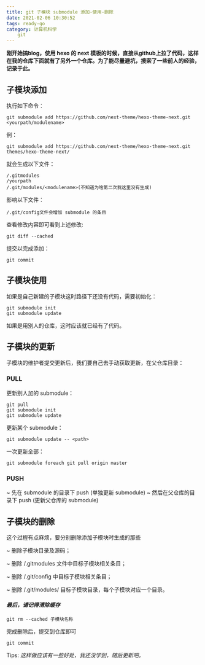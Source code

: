 ```yaml
---
title: git 子模块 submodule 添加-使用-删除
date: 2021-02-06 10:30:52
tags: ready-go
category: 计算机科学
    git
---
```


**刚开始搞blog，使用 hexo 的 next 模板的时候，直接从github上拉了代码，这样在我的仓库下面就有了另外一个仓库。为了能尽量避坑，搜索了一些前人的经验，记录于此。**
<!-- more -->
## 子模块添加
执行如下命令：

    git submodule add https://github.com/next-theme/hexo-theme-next.git <yourpath/modulename>

例：

    git submodule add https://github.com/next-theme/hexo-theme-next.git themes/hexo-theme-next/

就会生成以下文件：

    /.gitmodules
    /yourpath
    /.git/modules/<modulename>(不知道为啥第二次我这里没有生成)

影响以下文件：

    /.git/config文件会增加 submodule 的条目

查看修改内容即可看到上述修改:
    
    git diff --cached

提交以完成添加：

    git commit
    
## 子模块使用
如果是自己新建的子模块这时路径下还没有代码，需要初始化：

    git submodule init
    git submodule update

如果是用别人的仓库，这时应该就已经有了代码。

## 子模块的更新
子模块的维护者提交更新后，我们要自己去手动获取更新，在父仓库目录：
### PULL
更新别人加的 submodule：

    git pull
    git submodule init
    git submodule update

更新某个 submodule：

    git submodule update -- <path>

一次更新全部：

    git submodule foreach git pull origin master

### PUSH
~ 先在 submodule 的目录下 push (单独更新 submodule)
~ 然后在父仓库的目录下 push (更新父仓库的 submodule)
    
## 子模块的删除
这个过程有点麻烦，要分别删除添加子模块时生成的那些

~ 删除子模块目录及源码；

~ 删除 /.gitmodules 文件中目标子模块相关条目；

~ 删除 /.git/config 中目标子模块相关条目；

~ 删除 /.git/modules/ 目标子模块目录，每个子模块对应一个目录。

#### *最后，请记得清除缓存*
    
    git rm --cached 子模块名称

完成删除后，提交到仓库即可

    git commit

Tips: *这样做应该有一些好处，我还没学到，随后更新吧。*